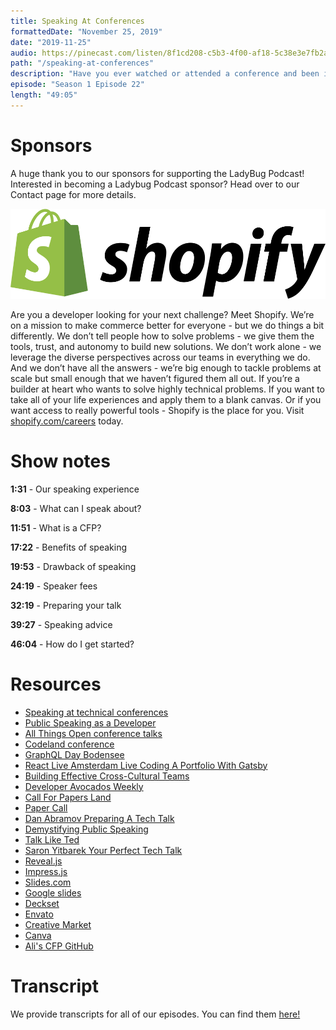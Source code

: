 ```yaml
---
title: Speaking At Conferences
formattedDate: "November 25, 2019"
date: "2019-11-25"
audio: https://pinecast.com/listen/8f1cd208-c5b3-4f00-af18-5c38e3e7fb2a.mp3
path: "/speaking-at-conferences"
description: "Have you ever watched or attended a conference and been in awe of the speakers? How do they know so much information? How do they prepare a talk? How do they even get the courage to speak in the first place and what is that process like? In this episode we’ll delve into all things conference talks."
episode: "Season 1 Episode 22"
length: "49:05"
---
```


# Sponsors

A huge thank you to our sponsors for supporting the LadyBug Podcast! Interested in becoming a Ladybug Podcast sponsor? Head over to our Contact page for more details.

<a class="image-link" target="_blank" href="https://www.shopify.com/careers"><img src="../../images/sponsors/shopify.svg" alt="Shopify Careers"></a>

Are you a developer looking for your next challenge? Meet Shopify. We’re on a mission to make commerce better for everyone - but we do things a bit differently. We don’t tell people how to solve problems - we give them the tools, trust, and autonomy to build new solutions. We don’t work alone - we leverage the diverse perspectives across our teams in everything we do. And we don’t have all the answers - we’re big enough to tackle problems at scale but small enough that we haven’t figured them all out. If you’re a builder at heart who wants to solve highly technical problems. If you want to take all of your life experiences and apply them to a blank canvas. Or if you want access to really powerful tools - Shopify is the place for you. Visit <a target="_blank" href="https://www.shopify.com/careers">shopify.com/careers</a> today.

# Show notes

**1:31** - Our speaking experience

**8:03** - What can I speak about?

**11:51** - What is a CFP?

**17:22** - Benefits of speaking

**19:53** - Drawback of speaking

**24:19** - Speaker fees

**32:19** - Preparing your talk

**39:27** - Speaking advice

**46:04** - How do I get started?

# Resources

- [Speaking at technical conferences](https://dev.to/emmawedekind/speaking-at-technical-conferences-1kkk)
- [Public Speaking as a Developer](https://dev.to/aspittel/public-speaking-as-a-developer-2ihj)
- [All Things Open conference talks](https://www.youtube.com/channel/UCBhXFK70DbOU15N2BhDQVTg)
- [Codeland conference](https://codelandconf.com/)
- [GraphQL Day Bodensee](https://www.graphqlday.org/)
- [React Live Amsterdam Live Coding A Portfolio With Gatsby](https://www.youtube.com/watch?v=_CuqXv-Won8)
- [Building Effective Cross-Cultural Teams](https://www.smashingmagazine.com/smashing-tv/building-effective-cross-cultural-teams/)
- [Developer Avocados Weekly](https://developeravocados.net/)
- [Call For Papers Land](https://www.cfpland.com/)
- [Paper Call](https://www.papercall.io/)
- [Dan Abramov Preparing A Tech Talk](https://overreacted.io/preparing-for-tech-talk-part-1-motivation/)
- [Demystifying Public Speaking](https://abookapart.com/products/demystifying-public-speaking)
- [Talk Like Ted](https://www.amazon.de/dp/386881647X/ref=sr_1_1?hvadid=167071357579&hvdev=c&hvlocphy=9041727&hvnetw=g&hvpos=1t1&hvqmt=e&hvrand=9408760958512289183&hvtargid=kwd-300125744581&keywords=talk+like+ted&qid=1574612757&sr=8-1)
- [Saron Yitbarek Your Perfect Tech Talk](https://www.youtube.com/watch?v=AzVr_nsKoZs)
- [Reveal.js](https://github.com/hakimel/reveal.js/)
- [Impress.js](https://github.com/impress/impress.js/)
- [Slides.com](https://slides.com/)
- [Google slides](https://www.google.com/slides/about/)
- [Deckset](https://www.deckset.com/)
- [Envato](https://envato.com/)
- [Creative Market](https://creativemarket.com)
- [Canva](https://www.canva.com)
- [Ali's CFP GitHub](https://github.com/aspittel/cfps)

# Transcript

We provide transcripts for all of our episodes. You can find them <a href="https://github.com/ladybug-podcast/ladybugpodcast/tree/master/transcripts" target="_blank" class="highlight">here!</a>
